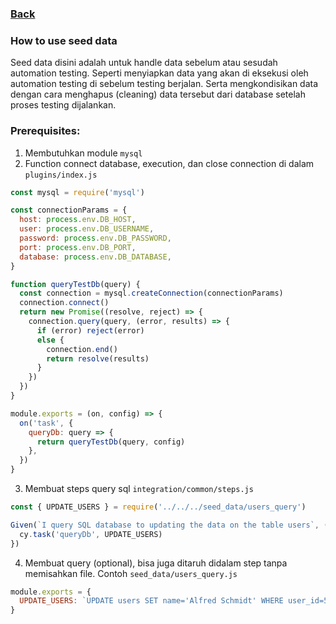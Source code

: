 ### [Back](../)

### How to use seed data

Seed data disini adalah untuk handle data sebelum atau sesudah automation testing. Seperti menyiapkan data yang akan di eksekusi oleh automation testing di sebelum testing berjalan. Serta mengkondisikan data dengan cara menghapus (cleaning) data tersebut dari database setelah proses testing dijalankan.

### Prerequisites:
1. Membutuhkan module `mysql`
2. Function connect database, execution, dan close connection di dalam `plugins/index.js`

```javascript
const mysql = require('mysql')

const connectionParams = {
  host: process.env.DB_HOST,
  user: process.env.DB_USERNAME,
  password: process.env.DB_PASSWORD,
  port: process.env.DB_PORT,
  database: process.env.DB_DATABASE,
}

function queryTestDb(query) {
  const connection = mysql.createConnection(connectionParams)
  connection.connect()
  return new Promise((resolve, reject) => {
    connection.query(query, (error, results) => {
      if (error) reject(error)
      else {
        connection.end()
        return resolve(results)
      }
    })
  })
}

module.exports = (on, config) => {
  on('task', {
    queryDb: query => {
      return queryTestDb(query, config)
    },
  })
}

```

3. Membuat steps query sql `integration/common/steps.js`

```javascript
const { UPDATE_USERS } = require('../../../seed_data/users_query')

Given(`I query SQL database to updating the data on the table users`, () => {
  cy.task('queryDb', UPDATE_USERS)
})
```

4. Membuat query (optional), bisa juga ditaruh didalam step tanpa memisahkan file. Contoh `seed_data/users_query.js`

```javascript
module.exports = {
  UPDATE_USERS: `UPDATE users SET name='Alfred Schmidt' WHERE user_id=501;`,
}

```